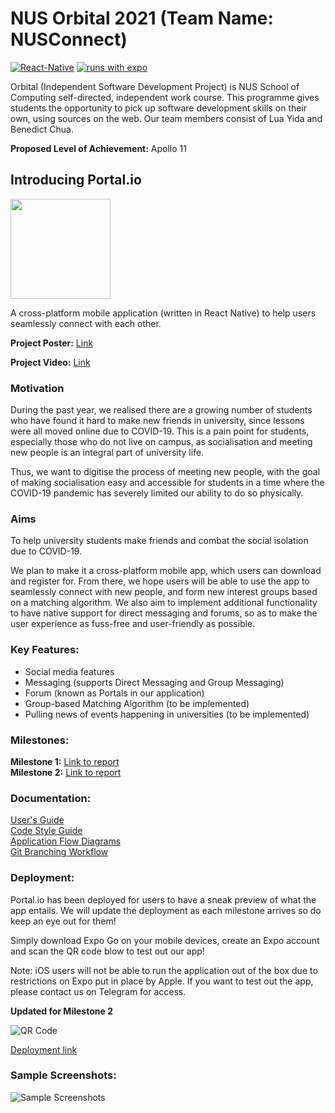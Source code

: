 # NUS Orbital 2021 (Team Name: NUSConnect)
[![React-Native](https://img.shields.io/badge/react--native-v0.64.5-blue?logo=react)](https://reactnative.dev)
[![runs with expo](https://img.shields.io/badge/Runs%20with%20Expo-4630EB.svg?style=flat&logo=EXPO&labelColor=f3f3f3&logoColor=000)](https://expo.io/@luayida99/Orbital2021)

Orbital (Independent Software Development Project) is NUS School of Computing self-directed, independent work course. This programme gives students the opportunity to pick up software development skills on their own, using sources on the web. Our team members consist of Lua Yida and Benedict Chua.

**Proposed Level of Achievement:** Apollo 11

## Introducing Portal.io

<img src="https://raw.githubusercontent.com/benedictchuajj/Orbital2021/main/src/assets/logo.png" width="160">

A cross-platform mobile application (written in React Native) to help users seamlessly connect with each other.

**Project Poster:** [Link](https://drive.google.com/file/d/1Rv0ABxjwhlMkmuo6r3s8MI8Rb_m9RhfG/view?usp=sharing)

**Project Video:** [Link](https://drive.google.com/file/d/1z5kuxifAWhNEVR1n1lSTL2k1HrSq4I5v/view?usp=sharing)

### Motivation

During the past year, we realised there are a growing number of students who have found it hard to make new friends in university, since lessons were all moved online due to COVID-19. This is a pain point for students, especially those who do not live on campus, as socialisation and meeting new people is an integral part of university life. 

Thus, we want to digitise the process of meeting new people, with the goal of making socialisation easy and accessible for students in a time where the COVID-19 pandemic has severely limited our ability to do so physically. 

### Aims

To help university students make friends and combat the social isolation due to COVID-19. 

We plan to make it a cross-platform mobile app, which users can download and register for. From there, we hope users will be able to use the app to seamlessly connect with new people, and form new interest groups based on a matching algorithm. We also aim to implement additional functionality to have native support for direct messaging and forums, so as to make the user experience as fuss-free and user-friendly as possible.

### Key Features:
* Social media features
* Messaging (supports Direct Messaging and Group Messaging)
* Forum (known as Portals in our application)
* Group-based Matching Algorithm (to be implemented)
* Pulling news of events happening in universities (to be implemented)

### Milestones:

**Milestone 1:** [Link to report](https://docs.google.com/document/d/1kk2xyrJco7O6uScoS3XqIbGLOcx2QNYJV4IhLyRGNxg/edit?usp=sharing)             
**Milestone 2:** [Link to report](https://docs.google.com/document/d/1x6VheE0PXcwjMB-_03SBfArbyHGMapKNLqP0gecd_4c/edit?usp=sharing)

### Documentation:

[User's Guide](https://docs.google.com/document/d/1iCbU7dv6kQtr8h0xFe01NmVnVUM1NtYrTSJWbmPHA-I/edit?usp=sharing)          
[Code Style Guide](https://github.com/benedictchuajj/Orbital2021/wiki/Portal.io-Code-Style-Guide)             
[Application Flow Diagrams](https://docs.google.com/presentation/d/10Vce5bq84XKnBTnVDkMRTIb1metLHhhEP1AIHgtc38s/edit#slide=id.p)          
[Git Branching Workflow](https://github.com/benedictchuajj/Orbital2021/wiki/Portal.io-Branching-Workflow)

### Deployment:

Portal.io has been deployed for users to have a sneak preview of what the app entails. We will update the deployment as each milestone arrives so do keep an eye out for them! 

Simply download Expo Go on your mobile devices, create an Expo account and scan the QR code blow to test out our app!

Note: iOS users will not be able to run the application out of the box due to restrictions on Expo put in place by Apple. If you want to test out the app, please contact us on Telegram for access.

**Updated for Milestone 2**

![QR Code](https://raw.githubusercontent.com/benedictchuajj/Orbital2021/main/assets/deploymentQR.png)

[Deployment link](https://expo.io/@luayida99/Orbital2021)

### Sample Screenshots:

![Sample Screenshots](https://raw.githubusercontent.com/benedictchuajj/Orbital2021/main/assets/sample_screenshots.png)
